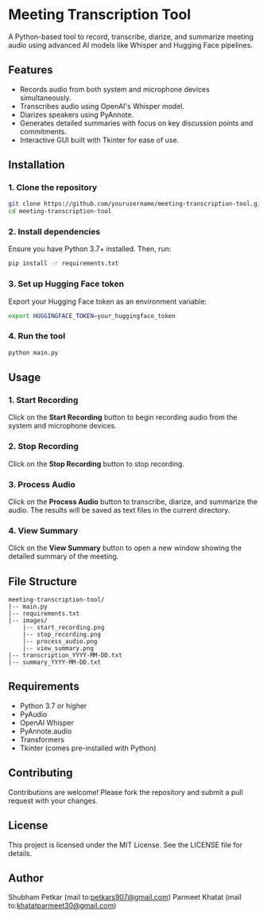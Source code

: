 # Meeting Transcription Tool

A Python-based tool to record, transcribe, diarize, and summarize meeting audio using advanced AI models like Whisper and Hugging Face pipelines.

## Features

- Records audio from both system and microphone devices simultaneously.
- Transcribes audio using OpenAI's Whisper model.
- Diarizes speakers using PyAnnote.
- Generates detailed summaries with focus on key discussion points and commitments.
- Interactive GUI built with Tkinter for ease of use.

## Installation

### 1. Clone the repository

```bash
git clone https://github.com/yourusername/meeting-transcription-tool.git
cd meeting-transcription-tool
```

### 2. Install dependencies

Ensure you have Python 3.7+ installed. Then, run:

```bash
pip install -r requirements.txt
```

### 3. Set up Hugging Face token

Export your Hugging Face token as an environment variable:

```bash
export HUGGINGFACE_TOKEN=your_huggingface_token
```

### 4. Run the tool

```bash
python main.py
```

## Usage

### 1. Start Recording

Click on the **Start Recording** button to begin recording audio from the system and microphone devices.

### 2. Stop Recording

Click on the **Stop Recording** button to stop recording.

### 3. Process Audio

Click on the **Process Audio** button to transcribe, diarize, and summarize the audio. The results will be saved as text files in the current directory.

### 4. View Summary

Click on the **View Summary** button to open a new window showing the detailed summary of the meeting.

## File Structure

```
meeting-transcription-tool/
|-- main.py
|-- requirements.txt
|-- images/
    |-- start_recording.png
    |-- stop_recording.png
    |-- process_audio.png
    |-- view_summary.png
|-- transcription_YYYY-MM-DD.txt
|-- summary_YYYY-MM-DD.txt
```

## Requirements

- Python 3.7 or higher
- PyAudio
- OpenAI Whisper
- PyAnnote.audio
- Transformers
- Tkinter (comes pre-installed with Python)

## Contributing

Contributions are welcome! Please fork the repository and submit a pull request with your changes.

## License

This project is licensed under the MIT License. See the LICENSE file for details.

## Author

Shubham Petkar (mail to:petkars907@gmail.com)
Parmeet Khatat (mail to:khatatparmeet30@gmail.com)
